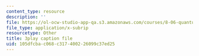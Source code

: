```yaml
---
content_type: resource
description: ''
file: https://ol-ocw-studio-app-qa.s3.amazonaws.com/courses/8-06-quantum-physics-iii-spring-2018/105dfcbac068c317400226099c37ed25_aY8iTiAfRzs.srt
file_type: application/x-subrip
resourcetype: Other
title: 3play caption file
uid: 105dfcba-c068-c317-4002-26099c37ed25
---
```


